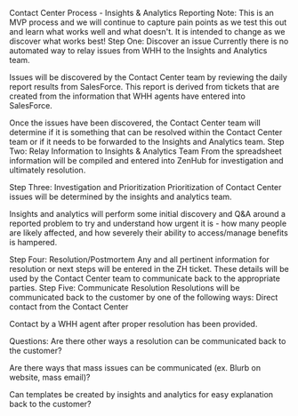 Contact Center Process - Insights & Analytics Reporting
Note: This is an MVP process and we will continue to capture pain points as we test this out and learn what works well and what doesn't. It is intended to change as we discover what works best!
Step One: Discover an issue
Currently there is no automated way to relay issues from WHH to the Insights and Analytics team. 

Issues will be discovered by the Contact Center team by reviewing the daily report results from SalesForce. This report is derived from tickets that are created from the information that WHH agents have entered into SalesForce.

Once the issues have been discovered, the Contact Center team will determine if it is something that can be resolved within the Contact Center team or if it needs to be forwarded to the Insights and Analytics team.
Step Two: Relay Information to Insights & Analytics Team
From the spreadsheet information will be compiled and entered into ZenHub for investigation and ultimately resolution.


Step Three: Investigation and Prioritization
Prioritization of Contact Center issues will be determined by the insights and analytics team.

Insights and analytics will perform some initial discovery and Q&A around a reported problem to try and understand how urgent it is - how many people are likely affected, and how severely their ability to access/manage benefits is hampered.

Step Four: Resolution/Postmortem
Any and all pertinent information for resolution or next steps will be entered in the ZH ticket.
These details will be used by the Contact Center team to communicate back to the appropriate parties.
Step Five: Communicate Resolution
Resolutions will be communicated back to the customer by one of the following ways:
Direct 	contact from the Contact Center 	
 	
Contact by a WHH agent after proper resolution has been provided.


Questions:
Are there other ways a resolution can be communicated back to the customer?

Are there ways that mass issues can be communicated (ex. Blurb on website, mass email)?

Can templates be created by insights and analytics for easy explanation back to the customer?
